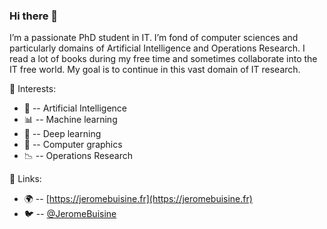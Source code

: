 ### Hi there 👋


I’m a passionate PhD student in IT. I’m fond of computer sciences and particularly domains of Artificial Intelligence and Operations Research. I read a lot of books during my free time and sometimes collaborate into the IT free world. My goal is to continue in this vast domain of IT research.

:notebook_with_decorative_cover: Interests:
- :robot: -- Artificial Intelligence
- :bar_chart: -- Machine learning
- :brain: -- Deep learning
- :art: -- Computer graphics
- :chart_with_downwards_trend: -- Operations Research

:link: Links:
-  :earth_africa: -- [https://jeromebuisine.fr](https://jeromebuisine.fr)
-  :bird: -- [ @JeromeBuisine](https://twitter.com/JeromeBuisine)

